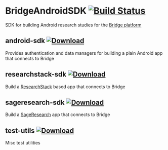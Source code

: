 # BridgeAndroidSDK [![Build Status](https://travis-ci.com/Sage-Bionetworks/BridgeAndroidSDK.svg?branch=develop)](https://travis-ci.com/Sage-Bionetworks/BridgeAndroidSDK)
SDK for building Android research studies for the [Bridge platform](https://developer.sagebridge.org/)

## android-sdk [ ![Download](https://api.bintray.com/packages/sage-bionetworks/bridge-maven-release/android-sdk/images/download.svg) ](https://bintray.com/sage-bionetworks/bridge-maven-release/android-sdk/_latestVersion)
Provides authentication and data managers for building a plain Android app that connects to Bridge

## researchstack-sdk [ ![Download](https://api.bintray.com/packages/sage-bionetworks/bridge-maven-release/researchstack-sdk/images/download.svg) ](https://bintray.com/sage-bionetworks/bridge-maven-release/researchstack-sdk/_latestVersion)
Build a [ResearchStack](https://github.com/Sage-Bionetworks/ResearchStack) based app that connects to Bridge

## sageresearch-sdk [ ![Download](https://api.bintray.com/packages/sage-bionetworks/bridge-maven-release/researchstack-sdk/images/download.svg) ](https://bintray.com/sage-bionetworks/bridge-maven-release/researchstack-sdk/_latestVersion)
Build a [SageResearch](https://github.com/Sage-Bionetworks/SageResearch-Android) app that connects to Bridge

## test-utils [ ![Download](https://api.bintray.com/packages/sage-bionetworks/bridge-maven-release/test-utils/images/download.svg) ](https://bintray.com/sage-bionetworks/bridge-maven-release/test-utils/_latestVersion)
Misc test utilities
